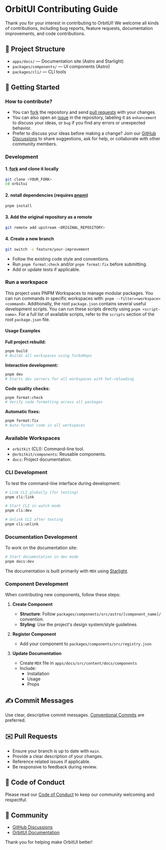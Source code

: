 # OrbitUI Contributing Guide

Thank you for your interest in contributing to OrbitUI! We welcome all kinds of contributions, including bug reports, feature requests, documentation improvements, and code contributions.

## 🔧 Project Structure

- `apps/docs/` — Documentation site (Astro and Starlight)
- `packages/components/` — UI components (Astro)
- `packages/cli/` — CLI tools

## 🚀 Getting Started

### How to contribute?

- You can [fork](https://github.com/nsmichelj/orbitui/fork) the repository and send [pull requests](https://github.com/nsmichelj/orbitui/pulls) with your changes.
- You can also open an [issue](https://github.com/nsmichelj/orbitui/issues) in the repository, labeling it as `enhancement` to discuss your ideas, or `bug` if you find any errors or unexpected behavior.
- Prefer to discuss your ideas before making a change? Join our [GitHub Discussions](https://github.com/nsmichelj/orbitui/discussions) to share suggestions, ask for help, or collaborate with other community members.

### Development

#### 1. [fork](https://github.com/nsmichelj/orbitui/fork) and clone it locally

```bash
git clone <YOUR_FORK>
cd orbitui
```

#### 2. nstall dependencies (requires [pnpm](https://pnpm.io/))

```bash
pnpm install
```

#### 3. Add the original repository as a remote

```bash
git remote add upstream <ORIGINAL_REPOSITORY>
```

#### 4. Create a new branch

```bash
git switch -c feature/your-improvement
```

- Follow the existing code style and conventions.
- Run `pnpm format:check` and/or `pnpm format:fix` before submitting.
- Add or update tests if applicable.

### Run a workspace

This project uses PNPM Workspaces to manage modular packages. You can run commands in specific workspaces with: `pnpm --filter=<workspace> <command>`. Additionally, the root `package.json` contains several useful development scripts. You can run these scripts directly using `pnpm <script-name>`. For a full list of available scripts, refer to the `scripts` section of the root `package.json` file.

#### Usage Examples

**Full project rebuild:**

```bash
pnpm build
# Builds all workspaces using TurboRepo
```

**Interactive development:**

```bash
pnpm dev
# Starts dev servers for all workspaces with hot-reloading
```

**Code quality checks:**

```bash
pnpm format:check
# Verify code formatting across all packages
```

**Automatic fixes:**

```bash
pnpm format:fix
# Auto-format code in all workspaces
```

### Available Workspaces

- `orbitkit` (CLI): Command-line tool.
- `@orbitkit/components`: Reusable components.
- `docs`: Project documentation.

### CLI Development

To test the command-line interface during development:

```bash
# Link CLI globally (for testing)
pnpm cli:link

# Start CLI in watch mode
pnpm cli:dev

# Unlink CLI after testing
pnpm cli:unlink
```

### Documentation Development

To work on the documentation site:

```bash
# Start documentation in dev mode
pnpm docs:dev
```

The documentation is built primarily with `MDX` using [Starlight](https://starlight.astro.build/).

### Component Development

When contributing new components, follow these steps:

1. **Create Component**

   - **Structure**: Follow `packages/components/src/astro/[component_name]/` convention.
   - **Styling**: Use the project's design system/style guidelines

2. **Register Component**

   - Add your component to `packages/components/src/registry.json`

3. **Update Documentation**
   - Create `MDX` file in `apps/docs/src/content/docs/components`
   - Include:
     - Installation
     - Usage
     - Props

## ✍️ Commit Messages

Use clear, descriptive commit messages. [Conventional Commits](https://www.conventionalcommits.org/en/v1.0.0/#summary) are preferred.

## ✉️ Pull Requests

- Ensure your branch is up to date with `main`.
- Provide a clear description of your changes.
- Reference related issues if applicable.
- Be responsive to feedback during review.

## 📖 Code of Conduct

Please read our [Code of Conduct](CODE_OF_CONDUCT.md) to keep our community welcoming and respectful.

## 📣 Community

- [GitHub Discussions](https://github.com/nsmichelj/orbitui/discussions)
- [OrbitUI Documentation](https://orbitui-docs.vercel.app/)

Thank you for helping make OrbitUI better!
